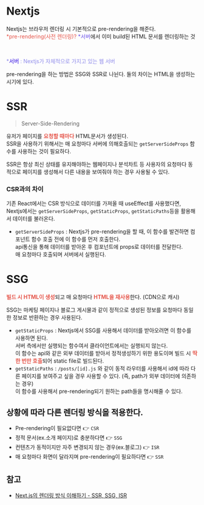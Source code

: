 # Nextjs

Nextjs는 브라우저 렌더링 시 기본적으로 pre-rendering을 해준다. <br />
<span style="color:#E6574C">\*pre-rendering(사전 렌더링)?</span>
<span style="color:#6E55EA">\*서버</span>에서 이미 build된 HTML 문서를 렌더링하는 것

<br />

<span style="color:#918DEB">\*<span style="color:#6E55EA">**서버** </span>: Nextjs가 자체적으로 가지고 있는 웹 서버</span>

pre-rendering을 하는 방법은 SSG와 SSR로 나뉜다.
둘의 차이는 HTML을 생성하는 시기에 있다.

# SSR

> Server-Side-Rendering

유저가 페이지를 <span style="color:#E6574C">**요청할 때마다**</span> HTML문서가 생성된다. <br />
SSR을 사용하기 위해서는 매 요청마다 서버에 의해호출되는 `getServerSideProps` 함수를 사용하는 것이 필요하다.

SSR은 항상 최신 상태를 유지해야하는 웹페이지나 분석차트 등 사용자의 요청마다 동적으로 페이지를 생성해서 다른 내용을 보여줘야 하는 경우 사용될 수 있다.

### CSR과의 차이

기존 React에서는 CSR 방식으로 데이터를 가져올 때 useEffect를 사용했다면, Nextjs에서는 `getServerSideProps`, `getStaticProps`, `getStaticPaths`등을 활용해서 데이터를 불러온다.

- `getServerSideProps`
  : Nextjs가 pre-rendering을 할 때, 이 함수를 발견하면 컴포넌트 함수 호출 전에 이 함수를 먼저 호출한다.<br />
  api통신을 통해 데이터를 받아온 후 컴포넌트에 props로 데이터를 전달한다.
  <br />
  매 요청마다 호출되며 서버에서 실행된다.

# SSG

<span style="color:#E6574C">**빌드 시 HTML이 생성**</span>되고 매 요청마다 <span style="color:#E6574C">**HTML을 재사용**</span>한다.
(CDN으로 캐시)

SSG는 마케팅 페이지나 블로그 게시물과 같이 정적으로 생성된 정보를 요청마다 동일한 정보로 반환하는 경우 사용된다.

- `getStaticProps`
  : Nextjs에서 SSG를 사용해서 데이터를 받아오려면 이 함수를 사용하면 된다.<br /> 서버 측에서만 실행되는 함수여서 클라이언트에서는 실행되지 않는다.<br />
  이 함수는 api와 같은 외부 데이터를 받아서 정적생성하기 위한 용도이며 빌드 시 <span style="color:#E6574C">**딱 한 번만 호출**</span>되어 static file로 빌드된다.
- `getStaticPaths`
  : `/posts/[id].js` 와 같이 동적 라우터를 사용해서 id에 따라 다른 페이지를 보여주고 싶을 경우 사용할 수 있다. (즉, path가 외부 데이터에 의존하는 경우)<br />
  이 함수를 사용해서 pre-rendering되기 원하는 path들을 명시해줄 수 있다.

## 상황에 따라 다른 렌더링 방식을 적용한다.

- Pre-rendering이 필요없다면 👉 `CSR`
- 정적 문서(ex.소개 페이지)로 충분하다면 👉 `SSG`
- 컨텐츠가 동적이지만 자주 변경되지 않는 경우(ex.블로그) 👉 `ISR`
- 매 요청마다 화면이 달라지며 pre-rendering이 필요하다면 👉 `SSR`

## 참고

- [Next.js의 렌더링 방식 이해하기 - SSR, SSG, ISR](https://enjoydev.life/blog/nextjs/1-ssr-ssg-isr)
